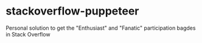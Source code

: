 # stackoverflow-puppeteer
Personal solution to get the "Enthusiast" and "Fanatic" participation bagdes in Stack Overflow
